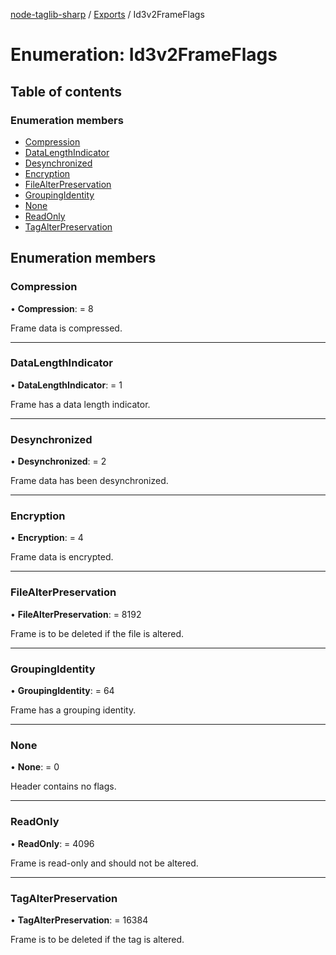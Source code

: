 [node-taglib-sharp](../README.md) / [Exports](../modules.md) / Id3v2FrameFlags

# Enumeration: Id3v2FrameFlags

## Table of contents

### Enumeration members

- [Compression](id3v2frameflags.md#compression)
- [DataLengthIndicator](id3v2frameflags.md#datalengthindicator)
- [Desynchronized](id3v2frameflags.md#desynchronized)
- [Encryption](id3v2frameflags.md#encryption)
- [FileAlterPreservation](id3v2frameflags.md#filealterpreservation)
- [GroupingIdentity](id3v2frameflags.md#groupingidentity)
- [None](id3v2frameflags.md#none)
- [ReadOnly](id3v2frameflags.md#readonly)
- [TagAlterPreservation](id3v2frameflags.md#tagalterpreservation)

## Enumeration members

### Compression

• **Compression**: = 8

Frame data is compressed.

___

### DataLengthIndicator

• **DataLengthIndicator**: = 1

Frame has a data length indicator.

___

### Desynchronized

• **Desynchronized**: = 2

Frame data has been desynchronized.

___

### Encryption

• **Encryption**: = 4

Frame data is encrypted.

___

### FileAlterPreservation

• **FileAlterPreservation**: = 8192

Frame is to be deleted if the file is altered.

___

### GroupingIdentity

• **GroupingIdentity**: = 64

Frame has a grouping identity.

___

### None

• **None**: = 0

Header contains no flags.

___

### ReadOnly

• **ReadOnly**: = 4096

Frame is read-only and should not be altered.

___

### TagAlterPreservation

• **TagAlterPreservation**: = 16384

Frame is to be deleted if the tag is altered.
